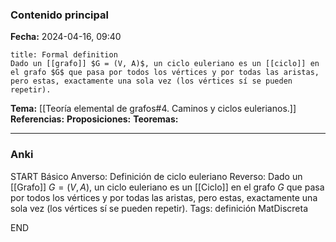 ### Contenido principal

**Fecha:** 2024-04-16, 09:40

```ad-formal
title: Formal definition
Dado un [[grafo]] $G = (V, A)$, un ciclo euleriano es un [[ciclo]] en el grafo $G$ que pasa por todos los vértices y por todas las aristas, pero estas, exactamente una sola vez (los vértices sí se pueden repetir).
```

**Tema:** [[Teoría elemental de grafos#4. Caminos y ciclos eulerianos.]]
**Referencias:**
**Proposiciones:**
**Teoremas:**

---
### Anki

START
Básico
Anverso: Definición de ciclo euleriano
Reverso: Dado un [[Grafo]] $G = (V, A)$, un ciclo euleriano es un [[Ciclo]] en el grafo $G$ que pasa por todos los vértices y por todas las aristas, pero estas, exactamente una sola vez (los vértices sí se pueden repetir).
Tags: definición MatDiscreta
<!--ID: 1717176517415-->
END
